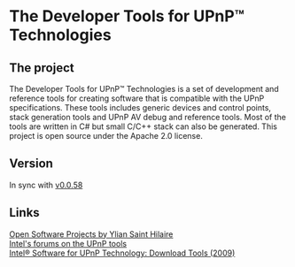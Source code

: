 The Developer Tools for UPnP™ Technologies
==========================================

The project
-----------
The Developer Tools for UPnP™ Technologies is a set of development and reference tools
for creating software that is compatible with the UPnP specifications.
These tools includes generic devices and control points,
stack generation tools and UPnP AV debug and reference tools.
Most of the tools are written in C# but small C/C++ stack can also be generated.
This project is open source under the Apache 2.0 license.

Version
-------
In sync with [v0.0.58](http://opentools.homeip.net/dev-tools-for-upnp)

Links
-----
[Open Software Projects by Ylian Saint Hilaire](http://opentools.homeip.net/dev-tools-for-upnp)  
[Intel's forums on the UPnP tools](http://software.intel.com/en-us/forums/intel-tools-for-upnp-technology/)  
[Intel® Software for UPnP Technology: Download Tools (2009)](http://software.intel.com/en-us/articles/intel-software-for-upnp-technology-download-tools)  


